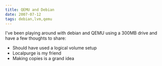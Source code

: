 ```yaml
---
title: QEMU and Debian
date: 2007-07-12
tags: debian,lvm,qemu
---
```

I've been playing around with debian and QEMU using a 300MB drive and have a few thoughts to share:

<ul><li>Should have used a logical volume setup</li><li>Localpurge is my friend</li><li>Making copies is a grand idea</li></ul>

